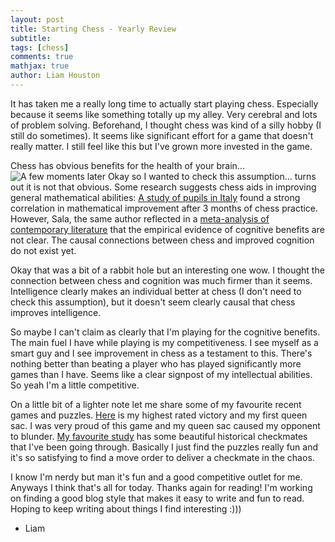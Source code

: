 ```yaml
---
layout: post
title: Starting Chess - Yearly Review
subtitle:
tags: [chess]
comments: true
mathjax: true
author: Liam Houston
---
```


It has taken me a really long time to actually start playing chess. Especially because it seems like something totally up my alley. Very cerebral and lots of problem solving. Beforehand, I thought chess was kind of a silly hobby (I still do sometimes). It seems like significant effort for a game that doesn't really matter. I still feel like this but I've grown more invested in the game. 

Chess has obvious benefits for the health of your brain...
![A few moments later](https://i.giphy.com/media/v1.Y2lkPTc5MGI3NjExN3IxZzY1bzV5YmpndjQ5bmZpczJzOGRzeDI1a3RqZ2tjZ3hramcwdCZlcD12MV9pbnRlcm5hbF9naWZfYnlfaWQmY3Q9Zw/3ohzApA2gSZGcn0Fqw/giphy.gif)
Okay so I wanted to check this assumption... turns out it is not that obvious. Some research suggests chess aids in improving general mathematical abilities: [A study of pupils in Italy](https://journals.sagepub.com/doi/pdf/10.1177/2158244015596050#:~:text=We%20can%20summarize%20the%20above,%2D%20ning%2C%20abstract%20thought%2C%20calculation) found a strong correlation in mathematical improvement after 3 months of chess practice. However, Sala, the same author reflected in a [meta-analysis of contemporary literature](https://pmc.ncbi.nlm.nih.gov/articles/PMC5322219/#:~:text=Chess%20may%20be%20beneficial%20for,concentration%20and%20problem%2Dsolving%20skills.) that the empirical evidence of cognitive benefits are not clear. The causal connections between chess and improved cognition do not exist yet. 

Okay that was a bit of a rabbit hole but an interesting one wow. I thought the connection between chess and cognition was much firmer than it seems. Intelligence clearly makes an individual better at chess (I don't need to check this assumption), but it doesn't seem clearly causal that chess improves intelligence.

So maybe I can't claim as clearly that I'm playing for the cognitive benefits. The main fuel I have while playing is my competitiveness. I see myself as a smart guy and I see improvement in chess as a testament to this. There's nothing better than beating a player who has played significantly more games than I have. Seems like a clear signpost of my intellectual abilities. So yeah I'm a little competitive.

On a little bit of a lighter note let me share some of my favourite recent games and puzzles. [Here](https://lichess.org/XSAtpFrP/black#62) is my highest rated victory and my first queen sac. I was very proud of this game and my queen sac caused my opponent to blunder. [My favourite study](https://lichess.org/study/YtBYXc3m) has some beautiful historical checkmates that I've been going through.
Basically I just find the puzzles really fun and it's so satisfying to find a move order to deliver a checkmate in the chaos.

I know I'm nerdy but man it's fun and a good competitive outlet for me. Anyways I think that's all for today. Thanks again for reading! I'm working on finding a good blog style that makes it easy to write and fun to read. Hoping to keep writing about things I find interesting :)))
- Liam